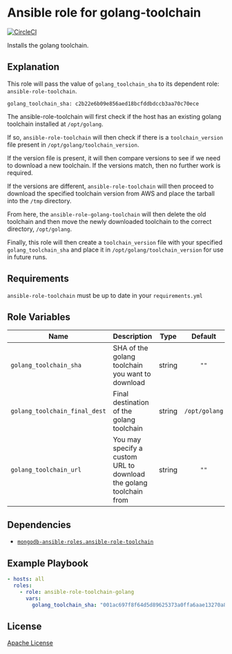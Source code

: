 Ansible role for golang-toolchain
=================================

[![CircleCI](https://img.shields.io/circleci/build/github/mongodb-ansible-roles/ansible-role-golang-toolchain/master?style=flat-square)](https://circleci.com/gh/mongodb-ansible-roles/ansible-role-golang-toolchain)

Installs the golang toolchain.

Explanation
-----------
This role will pass the value of `golang_toolchain_sha` to its dependent role: `ansible-role-toolchain`.

    golang_toolchain_sha: c2b22e6b09e856aed18bcfddbdccb3aa70c70ece

The ansible-role-toolchain will first check if the host has an existing golang toolchain installed at `/opt/golang`.

If so, `ansible-role-toolchain` will then check if there is a `toolchain_version` file present in `/opt/golang/toolchain_version`.

If the version file is present, it will then compare versions to see if we need to download a new toolchain. If the versions match, then no further work is required.

If the versions are different, `ansible-role-toolchain` will then proceed to download the specified toolchain version from AWS and place the tarball into the `/tmp` directory.

From here, the `ansible-role-golang-toolchain` will then delete the old toolchain and then move the newly downloaded toolchain to the correct directory, `/opt/golang`.

Finally, this role will then create a `toolchain_version` file with your specified `golang_toolchain_sha` and place it in `/opt/golang/toolchain_version` for use in future runs.

Requirements
------------

`ansible-role-toolchain` must be up to date in your `requirements.yml`

Role Variables
--------------

| Name | Description | Type | Default | Required |
|------|-------------|:----:|:-------:|:--------:|
| `golang_toolchain_sha` | SHA of the golang toolchain you want to download | string | `""` | yes |
| `golang_toolchain_final_dest` | Final destination of the golang toolchain | string | `/opt/golang` | yes |
| `golang_toolchain_url` | You may specify a custom URL to download the golang toolchain from | string | `""` | no |

Dependencies
------------

- [`mongodb-ansible-roles.ansible-role-toolchain`](https://github.com/mongodb-ansible-roles/ansible-role-toolchain)

Example Playbook
----------------

```yaml
- hosts: all
  roles:
    - role: ansible-role-toolchain-golang
      vars:
        golang_toolchain_sha: "001ac697f8f64d5d89625373a0ffa6aae13270a8"
```

License
-------

[Apache License](LICENSE)

